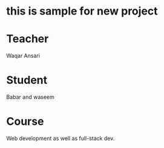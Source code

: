 # this is sample for new project
# Teacher 
Waqar Ansari
# Student 
Babar and waseem
# Course
Web development as well as full-stack dev.

